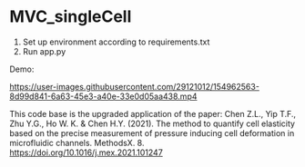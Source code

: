 # MVC_singleCell

1. Set up environment according to requirements.txt
2. Run app.py

Demo:

https://user-images.githubusercontent.com/29121012/154962563-8d99d841-6a63-45e3-a40e-33e0d05aa438.mp4

This code base is the upgraded application of the paper:
Chen Z.L., Yip T.F., Zhu Y.G., Ho W. K. & Chen H.Y. (2021). The method to quantify cell elasticity based on the precise measurement of pressure inducing cell deformation in microfluidic channels. MethodsX. 8. https://doi.org/10.1016/j.mex.2021.101247
